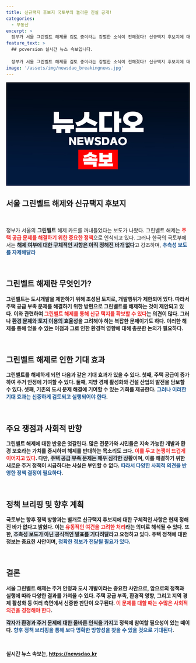 ```yaml
---
title: 신규택지 후보지 국토부의 놀라운 진실 공개!
categories:
  - 부동산
excerpt: >
  정부가 서울 그린벨트 해제를 검토 중이라는 강렬한 소식이 전해졌다! 신규택지 후보지에 대한 논의가 시작되며, 부동산 시장이 요동치고 있다. 과연 어떤 변화가 기다리고 있을까?
feature_text: >
  ## pcversion 실시간 뉴스 속보입니다.

  정부가 서울 그린벨트 해제를 검토 중이라는 강렬한 소식이 전해졌다! 신규택지 후보지에 대한 논의가 시작되며, 부동산 시장이 요동치고 있다. 과연 어떤 변화가 기다리고 있을까?
image: '/assets/img/newsdao_breakingnews.jpg'
---
```


<p><img src="/assets/img/newsdao_breakingnews.jpg" alt="pcversion 속보" /></p>

<h2 data-ke-size="size26">서울 그린벨트 해제와 신규택지 후보지</h2>

<p data-ke-size="size16">&nbsp;</p>

<p>정부가 서울의 <b>그린벨트</b> 해제 카드를 꺼내들었다는 보도가 나왔다. 그린벨트 해제는 <b><span style="color: #ee2323;">주택 공급 문제를 해결하기 위한 중요한 정책</span></b>으로 인식되고 있다. 그러나 한국의 국토부에서는 <b><span style="background-color: #21538527;">해제 여부에 대한 구체적인 사항은 아직 정해진 바가 없다</span></b>고 강조하며, <b><span style="color: #1a5490;">추측성 보도를 자제해달라</span></b고 요청했다. 이번 기사에서는 그린벨트 해제의 의미와 이에 대한 정책 방향, 그리고 사회적 반향에 대해 살펴보도록 하겠다.</p>

<p data-ke-size="size16">&nbsp;</p>

<h2 data-ke-size="size26">그린벨트 해제란 무엇인가?</h2>

<p>그린벨트는 도시개발을 제한하기 위해 조성된 토지로, 개발행위가 제한되어 있다. 따라서 <b>주택 공급 부족</b> 문제를 해결하기 위한 방편으로 그린벨트를 해제하는 것이 제안되고 있다. 이와 관련하여 <b><span style="color: #ee2323;">그린벨트 해제를 통해 신규 택지를 확보할 수 있다</span></b>는 의견이 많다. 그러나 <b><span style="background-color: #21538527;">환경 문제와 토지 이용의 효율성</span></b>을 고려해야 하는 복잡한 문제이기도 하다. 이러한 해제를 통해 얻을 수 있는 이점과 그로 인한 환경적 영향에 대해 충분한 논의가 필요하다.</p>

<p data-ke-size="size16">&nbsp;</p>

<h2 data-ke-size="size26">그린벨트 해제로 인한 기대 효과</h2>

<p>그린벨트를 해제하게 되면 다음과 같은 기대 효과가 있을 수 있다. 첫째, <b>주택 공급이 증가</b>하여 주거 안정에 기여할 수 있다. 둘째, <b>지방 경제 활성화</b>와 건설 산업의 발전을 담보할 수 있다. 셋째, <b>기존의 도시 문제 해결</b>에 기여할 수 있는 기회를 제공한다. <b><span style="color: #1a5490;">그러나 이러한 기대 효과는 신중하게 검토되고 실행되어야 한다</span></b>. </p>

<p data-ke-size="size16">&nbsp;</p>

<h2 data-ke-size="size26">주요 쟁점과 사회적 반향</h2>

<p>그린벨트 해제에 대한 반응은 엇갈린다. 많은 전문가와 시민들은 <b>지속 가능한 개발</b>과 <b>환경 보호라는 가치</b>를 중시하며 해제를 반대하는 목소리도 크다. <b><span style="color: #ee2323;">이를 두고 논쟁이 뜨겁게 이어지고 있다</span></b>. 
다만, <b><span style="background-color: #21538527;">주택 공급 부족 문제는 매우 심각한 상황</span></b>이며, 이를 해결하기 위한 새로운 주거 정책이 시급하다는 사실은 부인할 수 없다. <b><span style="color: #1a5490;">따라서 다양한 사회적 의견을 반영한 정책 결정이 필요하다</span></b>.</p>

<p data-ke-size="size16">&nbsp;</p>

<h2 data-ke-size="size26">정책 브리핑 및 향후 계획</h2>

<p>국토부는 향후 정책 방향과는 별개로 <b>신규택지 후보지에 대한 구체적인 사항</b>은 현재 정해진 바가 없다고 밝혔다. 이는 <b><span style="color: #ee2323;">유동적인 여건을 고려한 처리</span></b>라는 의미로 해석될 수 있다. 또한, <b><span style="background-color: #21538527;">추측성 보도가 아닌 공식적인 발표를 기다려달라</span></b>고 요청하고 있다. 주택 정책에 대한 정보는 중요한 사안이며, <b><span style="color: #1a5490;">정확한 정보가 전달될 필요가 있다</span></b>.</p>

<p data-ke-size="size16">&nbsp;</p>

<h2 data-ke-size="size26">결론</h2>

<p>서울 그린벨트 해제는 주거 안정과 도시 개발이라는 중요한 사안으로, 앞으로의 정책과 실행에 따라 다양한 결과를 가져올 수 있다. <b>주택 공급 부족, 환경적 영향, 그리고 지역 경제 활성화</b> 등 여러 측면에서 신중한 판단이 요구된다. <b><span style="color: #ee2323;">이 문제를 대할 때는 수많은 사회적 의견을 경청해야 한다</span></b>.</p>

<p><b><span style="background-color: #21538527;">각자가 환경과 주거 문제에 대한 올바른 인식을 가지고</span></b> 정책에 참여할 필요성이 있는 때이다. <b><span style="color: #1a5490;">향후 정책 브리핑을 통해 보다 명확한 방향성을 찾을 수 있을 것으로 기대된다</span></b>.</p>

<p data-ke-size="size16">&nbsp;</p>
실시간 뉴스 속보는, <a href="https://newsdao.kr" rel="dofollow">https://newsdao.kr</a>


